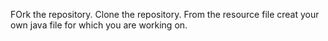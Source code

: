 FOrk the repository.
Clone the repository.
From the resource file creat your own java file for which you are working on.
